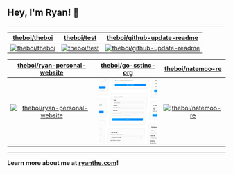 
## Hey, I'm Ryan! 👋



---

| [theboi/theboi](https://github.com/theboi/theboi) | [theboi/test](https://github.com/theboi/test) | [theboi/github-update-readme](https://github.com/theboi/github-update-readme) |
| :-: | :-: | :-: |
| <a href="https://github.com/theboi/theboi"><img src="https://github.com/theboi/theboi/raw/master/DISPLAY.jpg" alt="theboi/theboi" title="theboi/theboi" width="150" height="150"></a> | <a href="https://github.com/theboi/test"><img src="https://github.com/theboi/test/raw/master/DISPLAY.jpg" alt="theboi/test" title="theboi/test" width="150" height="150"></a> | <a href="https://github.com/theboi/github-update-readme"><img src="https://github.com/theboi/github-update-readme/raw/master/DISPLAY.jpg" alt="theboi/github-update-readme" title="theboi/github-update-readme" width="150" height="150"></a> |

| [theboi/ryan-personal-website](https://github.com/theboi/ryan-personal-website) | [theboi/go-sstinc-org](https://github.com/theboi/go-sstinc-org) | [theboi/natemoo-re](https://github.com/theboi/natemoo-re) |
| :-: | :-: | :-: |
| <a href="https://github.com/theboi/ryan-personal-website"><img src="https://github.com/theboi/ryan-personal-website/raw/master/DISPLAY.jpg" alt="theboi/ryan-personal-website" title="theboi/ryan-personal-website" width="150" height="150"></a> | <a href="https://github.com/theboi/go-sstinc-org"><img src="https://github.com/theboi/go-sstinc-org/raw/master/DISPLAY.jpg" alt="theboi/go-sstinc-org" title="theboi/go-sstinc-org" width="150" height="150"></a> | <a href="https://github.com/theboi/natemoo-re"><img src="https://github.com/theboi/natemoo-re/raw/master/DISPLAY.jpg" alt="theboi/natemoo-re" title="theboi/natemoo-re" width="150" height="150"></a> |



---

**Learn more about me at [ryanthe.com](https://www.ryanthe.com)!**
